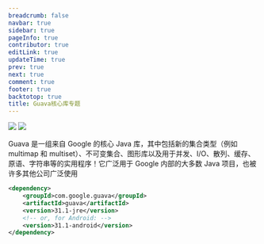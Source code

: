 ```yaml
---
breadcrumb: false
navbar: true
sidebar: true
pageInfo: true
contributor: true
editLink: true
updateTime: true
prev: true
next: true
comment: true
footer: true
backtotop: true
title: Guava核心库专题
---
```


![](https://camo.githubusercontent.com/45e5eb02492f9e3bf6345cfd7ca7ecb42dca2268fef7af35dfe3da82740b4000/68747470733a2f2f696d672e736869656c64732e696f2f6769746875622f72656c656173652f676f6f676c652f67756176612e737667)
![](https://github.com/google/guava/workflows/CI/badge.svg?branch=master)

Guava 是一组来自 Google 的核心 Java 库，其中包括新的集合类型（例如 multimap 和 multiset）、不可变集合、图形库以及用于并发、I/O、散列、缓存、原语、字符串等的实用程序！它广泛用于 Google 内部的大多数 Java 项目，也被许多其他公司广泛使用





```xml
<dependency>
    <groupId>com.google.guava</groupId>
    <artifactId>guava</artifactId>
    <version>31.1-jre</version>
    <!-- or, for Android: -->
    <version>31.1-android</version>
</dependency>
```

